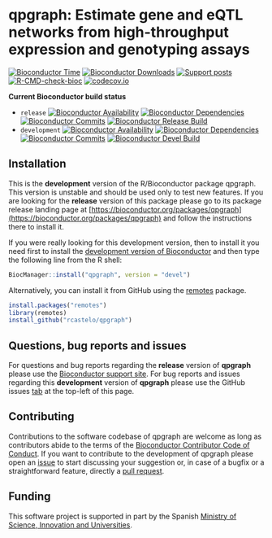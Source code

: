 # qpgraph: Estimate gene and eQTL networks from high-throughput expression and genotyping assays

[![Bioconductor Time](https://bioconductor.org/shields/years-in-bioc/qpgraph.svg)](https://bioconductor.org/packages/release/bioc/html/qpgraph.html "How long has been qpgraph in a release of Bioconductor")
[![Bioconductor Downloads](https://bioconductor.org/shields/downloads/release/qpgraph.svg)](https://bioconductor.org/packages/stats/bioc/qpgraph/ "Ranking by number of downloads. A lower number means the package is downloaded more frequently. Determined within a package type (software, experiment, annotation, workflow) and uses the number of distinct IPs for the last 12 months.")
[![Support posts](https://bioconductor.org/shields/posts/qpgraph.svg)](https://support.bioconductor.org/t/qpgraph/ "Support site activity on qpgraph, last 6 months: answered posts/total posts.")
[![R-CMD-check-bioc](https://github.com/rcastelo/qpgraph/workflows/R-CMD-check-bioc/badge.svg)](https://github.com/rcastelo/qpgraph/actions?query=workflow%3AR-CMD-check-bioc)
[![codecov.io](https://codecov.io/github/rcastelo/qpgraph/coverage.svg?branch=master)](https://codecov.io/github/rcastelo/qpgraph?branch=master)


**Current Bioconductor build status**
- `release` [![Bioconductor Availability](https://bioconductor.org/shields/availability/release/qpgraph.svg)](https://bioconductor.org/packages/release/bioc/html/qpgraph.html#archives "Whether qpgraph release is available on all platforms") 
[![Bioconductor Dependencies](https://bioconductor.org/shields/dependencies/release/qpgraph.svg)](https://bioconductor.org/packages/release/bioc/html/qpgraph.html#since "Number of recursive dependencies needed to install package")
[![Bioconductor Commits](https://bioconductor.org/shields/lastcommit/release/bioc/qpgraph.svg)](https://bioconductor.org/checkResults/devel/bioc-LATEST/qpgraph "Time since last commit, possible values: today, < 1 week, < 1 month, < 3 months, since release, before release")
[![Bioconductor Release Build](https://bioconductor.org/shields/build/release/bioc/qpgraph.svg)](https://bioconductor.org/checkResults/release/bioc-LATEST/qpgraph/ "Bioconductor release build")
- `development` [![Bioconductor Availability](https://bioconductor.org/shields/availability/devel/qpgraph.svg)](https://bioconductor.org/packages/devel/bioc/html/qpgraph.html#archives "Whether qpgraph devel is available on all platforms") 
[![Bioconductor Dependencies](https://bioconductor.org/shields/dependencies/devel/qpgraph.svg)](https://bioconductor.org/packages/devel/bioc/html/qpgraph.html#since "Number of recursive dependencies needed to install package")
[![Bioconductor Commits](https://bioconductor.org/shields/lastcommit/devel/bioc/qpgraph.svg)](https://bioconductor.org/checkResults/devel/bioc-LATEST/qpgraph "Time since last commit, possible values: today, < 1 week, < 1 month, < 3 months, since release, before release")
[![Bioconductor Devel Build](https://bioconductor.org/shields/build/devel/bioc/qpgraph.svg)](https://bioconductor.org/checkResults/devel/bioc-LATEST/qpgraph/ "Bioconductor devel build")

## Installation

This is the __development__ version of the R/Bioconductor package qpgraph. This version is unstable and should be used only to test new features. If you are looking for the __release__ version of this package please go to its package release landing page at [https://bioconductor.org/packages/qpgraph](https://bioconductor.org/packages/qpgraph) and follow the instructions there to install it.

If you were really looking for this development version, then to install it you need first to install the [development version of Bioconductor](https://bioconductor.org/developers/how-to/useDevel) and then type the following line from the R shell:


```r
BiocManager::install("qpgraph", version = "devel")
```

Alternatively, you can install it from GitHub using the [remotes](https://github.com/r-lib/remotes "remotes") package.

```r
install.packages("remotes")
library(remotes)
install_github("rcastelo/qpgraph")
```

## Questions, bug reports and issues

For questions and bug reports regarding the __release__ version of **qpgraph**
please use the [Bioconductor support site](https://support.bioconductor.org "Bioconductor support site").
For bug reports and issues regarding this __development__ version of **qpgraph**
please use the GitHub issues [tab](https://github.com/rcastelo/qpgraph/issues) at the top-left of this page.

## Contributing

Contributions to the software codebase of qpgraph are welcome as long as contributors abide to the
terms of the [Bioconductor Contributor Code of Conduct](https://bioconductor.org/about/code-of-conduct).
If you want to contribute to the development of qpgraph please open an
[issue](https://github.com/rcastelo/qpgraph/issues) to start discussing your suggestion or, in case of a
bugfix or a straightforward feature, directly a
[pull request](https://github.com/rcastelo/qpgraph/pulls).

## Funding

This software project is supported in part by the Spanish
[Ministry of Science, Innovation and Universities](https://www.ciencia.gob.es).
